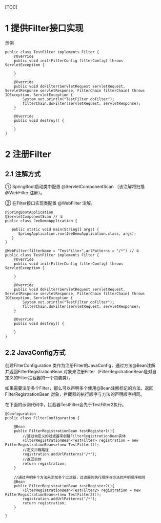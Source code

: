 [TOC]



# 1 提供Filter接口实现

示例

```
public class TestFilter implements Filter {
    @Override
    public void init(FilterConfig filterConfig) throws ServletException {

    }

    @Override
    public void doFilter(ServletRequest servletRequest, ServletResponse servletResponse, FilterChain filterChain) throws IOException, ServletException {
        System.out.println("TestFilter.doFilter");
        filterChain.doFilter(servletRequest, servletResponse);
    }

    @Override
    public void destroy() {

    }
}
```



# 2 注册Filter

## 2.1 注解方式

① SpringBoot启动类中配置 @ServletComponentScan （该注解将扫描 @WebFilter 注解）。

② 在Filter接口实现类配置 @WebFilter 注解。



```
@SpringBootApplication
@ServletComponentScan // ①
public class JeeDemoApplication {

   public static void main(String[] args) {
      SpringApplication.run(JeeDemoApplication.class, args);
   }
}

@WebFilter(filterName = "TestFilter",urlPatterns = "/*") // ②
public class TestFilter implements Filter {
    @Override
    public void init(FilterConfig filterConfig) throws ServletException {

    }

    @Override
    public void doFilter(ServletRequest servletRequest, ServletResponse servletResponse, FilterChain filterChain) throws IOException, ServletException {
        System.out.println("TestFilter.doFilter");
        filterChain.doFilter(servletRequest, servletResponse);
    }

    @Override
    public void destroy() {

    }
}
```



## 2.2 JavaConfig方式

创建FilterConfiguration 类作为注册Filter的JavaConfig，通过方法@Bean注解并返回FilterRegistrationBean 对象来注册Filter（FilterRegistrationBean是对自定义的Filter拦截器的一个包装类）。

如果需要注册多个Filter，那么可以声明多个使用@Bean注解标记的方法，返回FilterRegistrationBean 对象，拦截器的执行顺序与方法的声明顺序相同。

在下面的示例代码中，拦截器TestFilter会先于TestFilter2执行。

```
@Configuration
public class FilterConfiguration {

    @Bean
    public FilterRegistrationBean testRegister1(){
        //通过自定义的过滤器来创建FilterRegistrationBean实体
        FilterRegistrationBean<TestFilter> registration = new FilterRegistrationBean<>(new TestFilter());
        //定义拦截路径
        registration.addUrlPatterns("/*");
        //返回实体
        return registration;
    }

    //通过声明多个方法来添加多个过滤器，过滤器的执行顺序与方法的声明顺序相同
    @Bean
    public FilterRegistrationBean testRegister2(){
        FilterRegistrationBean<TestFilter2> registration = new FilterRegistrationBean<>(new TestFilter2());
        registration.addUrlPatterns("/*");
        return registration;
    }

}
```